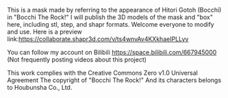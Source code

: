 This is a mask made by referring to the appearance of Hitori Gotoh (Bocchi) in "Bocchi The Rock!"
I will publish the 3D models of the mask and "box" here, including stl, step, and shapr formats. 
Welcome everyone to modify and use.
Here is a preview link:https://collaborate.shapr3d.com/v/ts4wnvAv4KXkhaeIPLLyv

You can follow my account on Bilibili https://space.bilibili.com/667945000 (Not frequently posting videos about this project)

This work complies with the Creative Commons Zero v1.0 Universal Agreement
The copyright of "Bocchi The Rock!" And its characters belongs to Houbunsha Co., Ltd.
